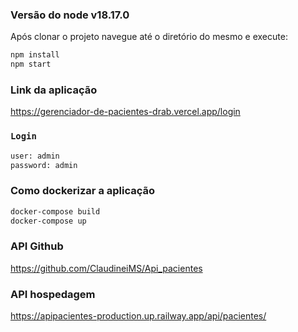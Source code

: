 ### Versão do node v18.17.0

Após clonar o projeto navegue até o diretório do mesmo e execute:

```bash
npm install
npm start
```
### Link da aplicação

https://gerenciador-de-pacientes-drab.vercel.app/login

### `Login`

```bash
user: admin
password: admin
```


### Como dockerizar a aplicação

```bash
docker-compose build
docker-compose up
```
### API Github
https://github.com/ClaudineiMS/Api_pacientes

### API hospedagem
https://apipacientes-production.up.railway.app/api/pacientes/
